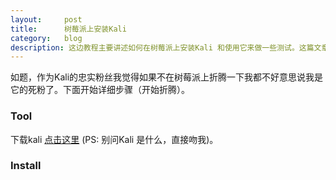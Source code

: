 ```yaml
---
layout:     post
title:      树莓派上安装Kali
category:   blog
description: 这边教程主要讲述如何在树莓派上安装Kali 和使用它来做一些测试。这篇文章不适合小白用户。
---
```

如题，作为Kali的忠实粉丝我觉得如果不在树莓派上折腾一下我都不好意思说我是它的死粉了。下面开始详细步骤（开始折腾）。

### Tool
下载kali [点击这里](https://www.offensive-security.com/kali-linux-vmware-virtualbox-image-download/)   (PS: 别问Kali 是什么，直接吻我)。

### Install

